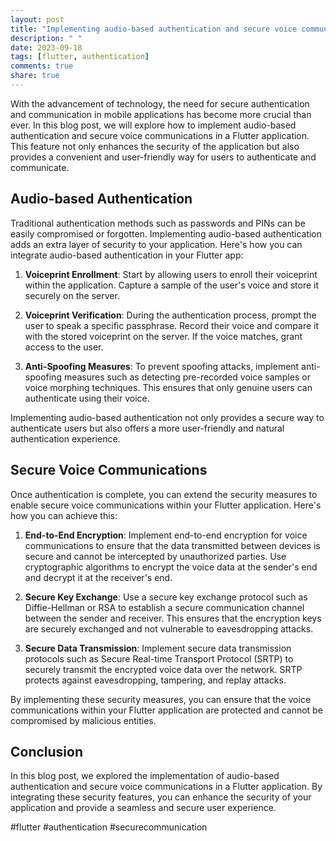 ```yaml
---
layout: post
title: "Implementing audio-based authentication and secure voice communications in a Flutter application"
description: " "
date: 2023-09-18
tags: [flutter, authentication]
comments: true
share: true
---
```


With the advancement of technology, the need for secure authentication and communication in mobile applications has become more crucial than ever. In this blog post, we will explore how to implement audio-based authentication and secure voice communications in a Flutter application. This feature not only enhances the security of the application but also provides a convenient and user-friendly way for users to authenticate and communicate.

## Audio-based Authentication

Traditional authentication methods such as passwords and PINs can be easily compromised or forgotten. Implementing audio-based authentication adds an extra layer of security to your application. Here's how you can integrate audio-based authentication in your Flutter app:

1. **Voiceprint Enrollment**: Start by allowing users to enroll their voiceprint within the application. Capture a sample of the user's voice and store it securely on the server.

2. **Voiceprint Verification**: During the authentication process, prompt the user to speak a specific passphrase. Record their voice and compare it with the stored voiceprint on the server. If the voice matches, grant access to the user.

3. **Anti-Spoofing Measures**: To prevent spoofing attacks, implement anti-spoofing measures such as detecting pre-recorded voice samples or voice morphing techniques. This ensures that only genuine users can authenticate using their voice.

Implementing audio-based authentication not only provides a secure way to authenticate users but also offers a more user-friendly and natural authentication experience.

## Secure Voice Communications

Once authentication is complete, you can extend the security measures to enable secure voice communications within your Flutter application. Here's how you can achieve this:

1. **End-to-End Encryption**: Implement end-to-end encryption for voice communications to ensure that the data transmitted between devices is secure and cannot be intercepted by unauthorized parties. Use cryptographic algorithms to encrypt the voice data at the sender's end and decrypt it at the receiver's end.

2. **Secure Key Exchange**: Use a secure key exchange protocol such as Diffie-Hellman or RSA to establish a secure communication channel between the sender and receiver. This ensures that the encryption keys are securely exchanged and not vulnerable to eavesdropping attacks.

3. **Secure Data Transmission**: Implement secure data transmission protocols such as Secure Real-time Transport Protocol (SRTP) to securely transmit the encrypted voice data over the network. SRTP protects against eavesdropping, tampering, and replay attacks.

By implementing these security measures, you can ensure that the voice communications within your Flutter application are protected and cannot be compromised by malicious entities.

## Conclusion

In this blog post, we explored the implementation of audio-based authentication and secure voice communications in a Flutter application. By integrating these security features, you can enhance the security of your application and provide a seamless and secure user experience.

#flutter #authentication #securecommunication